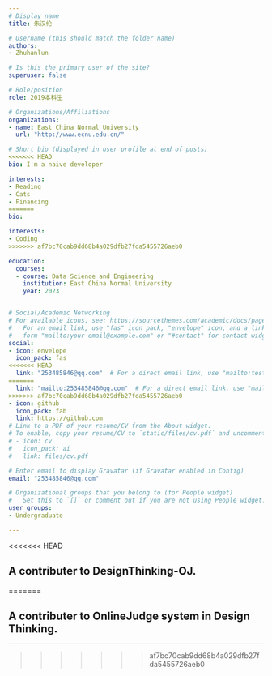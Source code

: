 ```yaml
---
# Display name
title: 朱汉伦

# Username (this should match the folder name)
authors:
- Zhuhanlun

# Is this the primary user of the site?
superuser: false

# Role/position
role: 2019本科生

# Organizations/Affiliations
organizations:
- name: East China Normal University
  url: "http://www.ecnu.edu.cn/"

# Short bio (displayed in user profile at end of posts)
<<<<<<< HEAD
bio: I'm a naive developer

interests:
- Reading
- Cats
- Financing
=======
bio: 

interests:
- Coding
>>>>>>> af7bc70cab9dd68b4a029dfb27fda5455726aeb0

education:
  courses:
  - course: Data Science and Engineering
    institution: East China Normal University
    year: 2023


# Social/Academic Networking
# For available icons, see: https://sourcethemes.com/academic/docs/page-builder/#icons
#   For an email link, use "fas" icon pack, "envelope" icon, and a link in the
#   form "mailto:your-email@example.com" or "#contact" for contact widget.
social:
- icon: envelope
  icon_pack: fas
<<<<<<< HEAD
  link: "253485846@qq.com"  # For a direct email link, use "mailto:test@example.org".
=======
  link: "mailto:253485846@qq.com"  # For a direct email link, use "mailto:test@example.org".
>>>>>>> af7bc70cab9dd68b4a029dfb27fda5455726aeb0
- icon: github
  icon_pack: fab
  link: https://github.com
# Link to a PDF of your resume/CV from the About widget.
# To enable, copy your resume/CV to `static/files/cv.pdf` and uncomment the lines below.
# - icon: cv
#   icon_pack: ai
#   link: files/cv.pdf

# Enter email to display Gravatar (if Gravatar enabled in Config)
email: "253485846@qq.com"

# Organizational groups that you belong to (for People widget)
#   Set this to `[]` or comment out if you are not using People widget.
user_groups:
- Undergraduate

---
```


<<<<<<< HEAD
## A contributer to DesignThinking-OJ.
=======
## A contributer to OnlineJudge system in Design Thinking.
---


>>>>>>> af7bc70cab9dd68b4a029dfb27fda5455726aeb0
